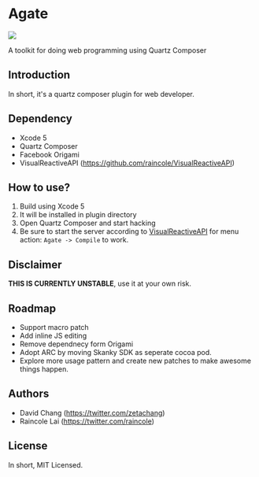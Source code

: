 Agate
=====

![](https://dl.dropboxusercontent.com/u/1576742/agate.png)

A toolkit for doing web programming using Quartz Composer

## Introduction

In short, it's a quartz composer plugin for web developer.

## Dependency

* Xcode 5
* Quartz Composer
* Facebook Origami
* VisualReactiveAPI (https://github.com/raincole/VisualReactiveAPI)

## How to use?

1. Build using Xcode 5
2. It will be installed in plugin directory
3. Open Quartz Composer and start hacking
4. Be sure to start the server according to [VisualReactiveAPI](https://github.com/raincole/VisualReactiveAPI) for menu action: `Agate -> Compile` to work.

## Disclaimer

**THIS IS CURRENTLY UNSTABLE**, use it at your own risk. 

## Roadmap

* Support macro patch
* Add inline JS editing
* Remove dependnecy form Origami
* Adopt ARC by moving Skanky SDK as seperate cocoa pod.
* Explore more usage pattern and create new patches to make awesome things happen.

## Authors

* David Chang (https://twitter.com/zetachang)
* Raincole Lai (https://twitter.com/raincole)


## License

In short, MIT Licensed.
